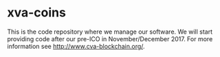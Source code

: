 # xva-coins
This is the code repository where we manage our software. We will start providing code after our pre-ICO in November/December 2017.
For more information see http://www.cva-blockchain.org/.
